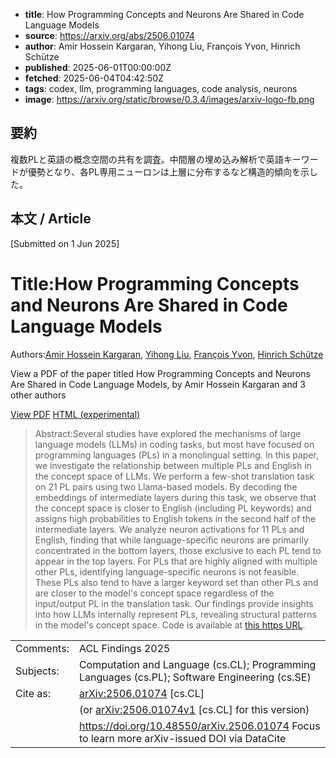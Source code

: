 <!-- metadata -->
- **title**: How Programming Concepts and Neurons Are Shared in Code Language Models
- **source**: https://arxiv.org/abs/2506.01074
- **author**: Amir Hossein Kargaran, Yihong Liu, François Yvon, Hinrich Schütze
- **published**: 2025-06-01T00:00:00Z
- **fetched**: 2025-06-04T04:42:50Z
- **tags**: codex, llm, programming languages, code analysis, neurons
- **image**: https://arxiv.org/static/browse/0.3.4/images/arxiv-logo-fb.png

## 要約
複数PLと英語の概念空間の共有を調査。中間層の埋め込み解析で英語キーワードが優勢となり、各PL専用ニューロンは上層に分布するなど構造的傾向を示した。

## 本文 / Article
[Submitted on 1 Jun 2025]

Title:How Programming Concepts and Neurons Are Shared in Code Language Models
=============================================================================

Authors:[Amir Hossein Kargaran](https://arxiv.org/search/cs?searchtype=author&query=Kargaran,+A+H), [Yihong Liu](https://arxiv.org/search/cs?searchtype=author&query=Liu,+Y), [François Yvon](https://arxiv.org/search/cs?searchtype=author&query=Yvon,+F), [Hinrich Schütze](https://arxiv.org/search/cs?searchtype=author&query=Sch%C3%BCtze,+H)

View a PDF of the paper titled How Programming Concepts and Neurons Are Shared in Code Language Models, by Amir Hossein Kargaran and 3 other authors

[View PDF](https://arxiv.org/pdf/2506.01074)
[HTML (experimental)](https://arxiv.org/html/2506.01074v1)
> Abstract:Several studies have explored the mechanisms of large language models (LLMs) in coding tasks, but most have focused on programming languages (PLs) in a monolingual setting. In this paper, we investigate the relationship between multiple PLs and English in the concept space of LLMs. We perform a few-shot translation task on 21 PL pairs using two Llama-based models. By decoding the embeddings of intermediate layers during this task, we observe that the concept space is closer to English (including PL keywords) and assigns high probabilities to English tokens in the second half of the intermediate layers. We analyze neuron activations for 11 PLs and English, finding that while language-specific neurons are primarily concentrated in the bottom layers, those exclusive to each PL tend to appear in the top layers. For PLs that are highly aligned with multiple other PLs, identifying language-specific neurons is not feasible. These PLs also tend to have a larger keyword set than other PLs and are closer to the model's concept space regardless of the input/output PL in the translation task. Our findings provide insights into how LLMs internally represent PLs, revealing structural patterns in the model's concept space. Code is available at [this https URL](https://github.com/cisnlp/code-specific-neurons).

|  |  |
| --- | --- |
| Comments: | ACL Findings 2025 |
| Subjects: | Computation and Language (cs.CL); Programming Languages (cs.PL); Software Engineering (cs.SE) |
| Cite as: | [arXiv:2506.01074](https://arxiv.org/abs/2506.01074) [cs.CL] |
|  | (or  [arXiv:2506.01074v1](https://arxiv.org/abs/2506.01074v1) [cs.CL] for this version) |
|  | <https://doi.org/10.48550/arXiv.2506.01074> Focus to learn more  arXiv-issued DOI via DataCite |
